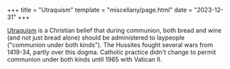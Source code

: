 +++
title = "Utraquism"
template = "miscellany/page.html"
date = "2023-12-31"
+++

[Utraquism](https://en.wikipedia.org/wiki/Utraquism) is a Christian belief that during communion, both bread and wine (and not just bread alone) should be administered to laypeople ("communion under both kinds"). The Hussites fought several wars from 1419-34, partly over this dogma. Catholic practice didn't change to permit communion under both kinds until 1965 with Vatican II.
